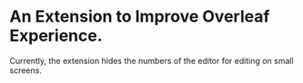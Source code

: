 # An Extension to Improve Overleaf Experience.

Currently, the extension hides the numbers of the editor for editing on small screens.
